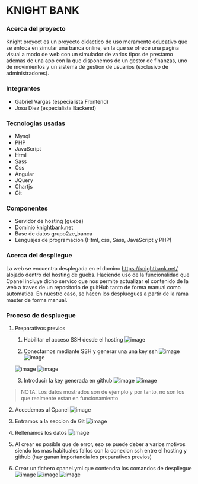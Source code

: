 # **KNIGHT BANK**

### Acerca del proyecto

Knight proyect es un proyecto didactico de uso meramente educativo que se enfoca en simular una banca online, en la que se ofrece una pagina visual a modo de web con un simulador de varios tipos de prestamo ademas de una app con la que disponemos de un gestor de finanzas, uno de movimientos y un sistema de gestion de usuarios (exclusivo de administradores).

### Integrantes 

- Gabriel Vargas (especialista Frontend)
- Josu Diez (especialista Backend)

### Tecnologias usadas

- Mysql
- PHP
- JavaScript
- Html
- Sass
- Css
- Angular
- JQuery
- Chartjs
- Git

### Componentes

- Servidor de hosting (guebs)
- Dominio knightbank.net
- Base de datos grupo2ze_banca
- Lenguajes de programacion (Html, css, Sass, JavaScript y PHP)

### Acerca del despliegue

La web se encuentra desplegada en el domino https://knightbank.net/ alojado dentro del hosting de guebs. Haciendo uso de la funcionalidad que Cpanel incluye dicho servico que nos permite actualizar el contenido de la web a traves de un repositorio de guitHub tanto de forma manual como automatica. En nuestro caso, se hacen los despluegues a partir de la rama master de forma manual. 

### Proceso de despluegue 

1. Preparativos previos 
   1. Habilitar el acceso SSH desde el hosting
   ![image](https://user-images.githubusercontent.com/95285641/214030162-d06450ba-ba4b-41cf-b627-9f7153b20dc5.png)

   2. Conectarnos mediante SSH y generar una una key ssh
   ![image](https://user-images.githubusercontent.com/95285641/214030495-e8f24d02-b530-4102-8a7c-fa7123ef1152.png)
   ![image](https://user-images.githubusercontent.com/95285641/214030512-4449c123-1bde-44e8-b3b7-97e4d56f92da.png)

   ![image](https://user-images.githubusercontent.com/95285641/214030525-bfeb47ef-13a7-4e4a-b492-699908c7e006.png)
   ![image](https://user-images.githubusercontent.com/95285641/214030547-fd8ee4ec-7d27-452e-acf4-5d31376dc52a.png)
   
   3. Introducir la key generada en github
  ![image](https://user-images.githubusercontent.com/95285641/214030670-596545d3-e692-4a76-825b-1c3426ba7a82.png)
  ![image](https://user-images.githubusercontent.com/95285641/214030685-0bb44987-57bc-456a-91dd-9c493dd4695e.png)

> NOTA: Los datos mostrados son de ejemplo y por tanto, no son los que realmente estan en funcionamiento

2. Accedemos al Cpanel
  ![image](https://user-images.githubusercontent.com/95285641/214031466-854d592c-c198-4956-aa02-350fd2082a08.png)

3. Entramos a la seccion de Git
![image](https://user-images.githubusercontent.com/95285641/214031619-808d646e-bebf-4ab4-b401-e9af07f7b930.png)

4. Rellenamos los datos
![image](https://user-images.githubusercontent.com/95285641/214031756-0418a041-cf06-4adc-b75c-5de116e5e4f4.png)

5. Al crear es posible que de error, eso se puede deber a varios motivos siendo los mas habituales fallos con la conexion ssh entre el hosting y github (hay ganan importancia los preparativos previos)

6. Crear un fichero cpanel.yml que contendra los comandos de despliegue
![image](https://user-images.githubusercontent.com/95285641/214032194-10a79107-8cf6-45e1-9bb6-2c474da27a5e.png)
![image](https://user-images.githubusercontent.com/95285641/214032209-3c9fce51-d54f-4957-91eb-1651747d669e.png)
![image](https://user-images.githubusercontent.com/95285641/214032224-fe6571ac-bc94-4017-863f-63df407d5f63.png)




